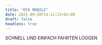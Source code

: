 ```yaml
---
title: "EFA MOBILE"
date: 2021-09-28T14:12:23+02:00
draft: false
headless: true
---
```


SCHNELL UND EINFACH FAHRTEN LOGGEN